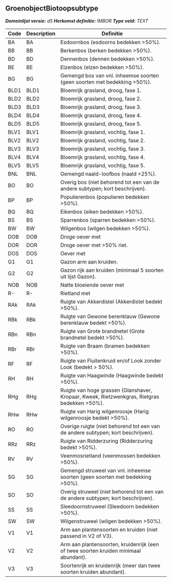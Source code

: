 ﻿## GroenobjectBiotoopsubtype

*__Domeinlijst versie:__ d5*
*__Herkomst definitie:__ IMBOR*
*__Type veld:__ TEXT*

|__Code__ |__Description__ |__Definitie__	|
|	---	|	---	|   ---	| 
| BA | BA | Esdoornbos (esdoorns bedekken >50%). |
| BB | BB | Berkenbos (berken bedekken >50%). |
| BD | BD | Dennenbos (dennen bedekken >50%). |
| BE | BE | Elzenbos (elzen bedekken >50%). |
| BG | BG | Gemengd bos van vnl. inheemse soorten (geen soorten met bedekking >50%). |
| BLD1 | BLD1 | Bloemrijk grasland, droog, fase 1. |
| BLD2 | BLD2 | Bloemrijk grasland, droog, fase 2. |
| BLD3 | BLD3 | Bloemrijk grasland, droog, fase 3. |
| BLD4 | BLD4 | Bloemrijk grasland, droog, fase 4. |
| BLD5 | BLD5 | Bloemrijk grasland, droog, fase 5. |
| BLV1 | BLV1 | Bloemrijk grasland, vochtig, fase 1. |
| BLV2 | BLV2 | Bloemrijk grasland, vochtig, fase 2. |
| BLV3 | BLV3 | Bloemrijk grasland, vochtig, fase 3. |
| BLV4 | BLV4 | Bloemrijk grasland, vochtig, fase 4. |
| BLV5 | BLV5 | Bloemrijk grasland, vochtig, fase 5. |
| BNL | BNL | Gemengd naald-loofbos (naald >25%). |
| BO | BO | Overig bos (niet behorend tot een van de andere subtypen; kort beschrijven). |
| BP | BP | Populierenbos (populieren bedekken >50%). |
| BQ | BQ | Eikenbos (eiken bedekken >50%). |
| BS | BS | Sparrenbos (sparren bedekken >50%). |
| BW | BW | Wilgenbos (wilgen bedekken >50%). |
| DOB | DOB | Droge oever met |
| DOR | DOR | Droge oever met >50% riet. |
| DOS | DOS | Oever met |
| G1 | G1 | Gazon arm aan kruiden. |
| G2 | G2 | Gazon rijk aan kruiden (minimaal 5 soorten uit lijst Gazon). |
| NOB | NOB | Natte bloeiende oever met |
| R- | R- | Rietland met |
| RAk | RAk | Ruigte van Akkerdistel (Akkerdistel bedekt >50%). |
| RBk | RBk | Ruigte van Gewone berenklauw (Gewone berenklauw bedekt >50%). |
| RBn | RBn | Ruigte van Grote brandnetel (Grote brandnetel bedekt >50%). |
| RBr | RBr | Ruigte van Braam (bramen bedekken >50%). |
| RF | RF | Ruigte van Fluitenkruid en/of Look zonder Look (bedekt > 50%). |
| RH | RH | Ruigte van Haagwinde (Haagwinde bedekt >50%). |
| RHg | RHg | Ruigte van hoge grassen (Glanshaver, Kropaar, Kweek, Rietzwenkgras, Rietgras bedekken >50%). |
| RHw | RHw | Ruigte van Harig wilgenroosje (Harig wilgenroosje bedekt >50%). |
| RO | RO | Overige ruigte (niet behorend tot een van de andere subtypen; kort beschrijven). |
| RRz | RRz | Ruigte van Ridderzuring (Ridderzuring bedekt >50%). |
| RV | RV | Veenmosrietland (veenmossen bedekken >50%). |
| SG | SG | Gemengd struweel van vnl. inheemse soorten (geen soorten met bedekking >50%). |
| SO | SO | Overig struweel (niet behorend tot een van de andere subtypen; kort beschrijven). |
| SS | SS | Sleedoornstruweel (Sleedoorn bedekken >50%). |
| SW | SW | Wilgenstruweel (wilgen bedekken >50%). |
| V1 | V1 | Arm aan plantensoorten en kruiden (niet passend in V2 of V3). |
| V2 | V2 | Arm aan plantensoorten, kruidenrijk (een of twee soorten kruiden minimaal abundant). |
| V3 | V3 | Soortenrijk en kruidenrijk (meer dan twee soorten kruiden abundant). |
